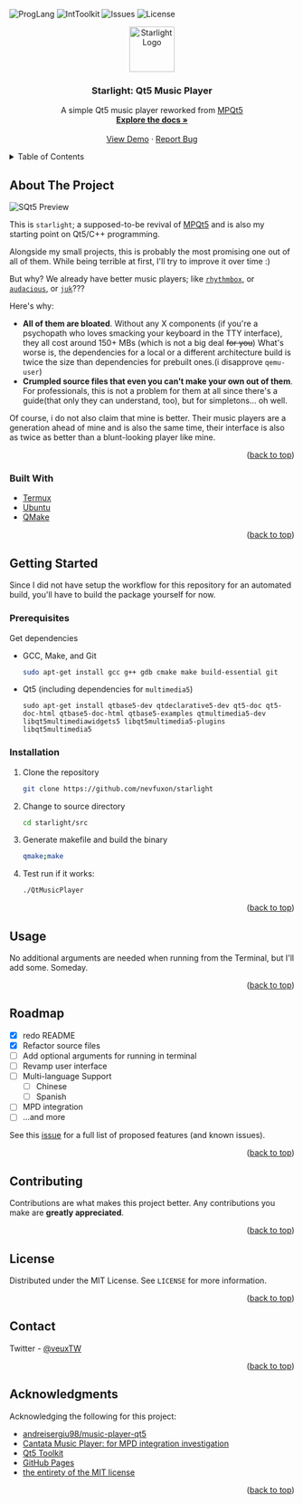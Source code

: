 <a name="readme-top"></a>
![ProgLang](https://img.shields.io/badge/Language-C%2B%2B-9cf?style=for-the-badge)
![IntToolkit](https://img.shields.io/badge/Interface-Qt5-green?style=for-the-badge)
![Issues](https://img.shields.io/github/issues/nevfuxon/starlight?color=yellow&style=for-the-badge)
![License](https://img.shields.io/github/license/nevfuxon/starlight?color=red&style=for-the-badge)
<br />
<div align="center">
  <a href="https://github.com/nevfuxon/starlight">
    <img src="https://raw.githubusercontent.com/nevfuxon/starlight/extras/resc/logo.png" alt="Starlight Logo" width="80" height="80">
  </a>

  <h3 align="center">Starlight: Qt5 Music Player</h3>

  <p align="center">
    A simple Qt5 music player reworked from <a href="https://github.com/andreisergiu98/music-player-qt5">MPQt5</a>
    <br />
    <a href="https://github.com/nevfuxon/starlight/wiki"><strong>Explore the docs »</strong></a>
    <br />
    <br />
    <a href="https://raw.githubusercontent.com/nevfuxon/starlight/extras/resc/logo.png">View Demo</a>
    ·
    <a href="https://github.com/nevfuxon/starlight/issues">Report Bug</a>
  </p>
</div>



<!-- TABLE OF CONTENTS -->
<details>
  <summary>Table of Contents</summary>
  <ol>
    <li>
      <a href="#about-the-project">About The Project</a>
      <ul>
        <li><a href="#built-with">Built With</a></li>
      </ul>
    </li>
    <li>
      <a href="#getting-started">Getting Started</a>
      <ul>
        <li><a href="#prerequisites">Prerequisites</a></li>
        <li><a href="#installation">Installation</a></li>
      </ul>
    </li>
    <li><a href="#usage">Usage</a></li>
    <li><a href="#roadmap">Roadmap</a></li>
    <li><a href="#contributing">Contributing</a></li>
    <li><a href="#license">License</a></li>
    <li><a href="#contact">Contact</a></li>
    <li><a href="#acknowledgments">Acknowledgments</a></li>
  </ol>
</details>



<!-- ABOUT THE PROJECT -->
## About The Project

![SQt5 Preview](https://raw.githubusercontent.com/nevfuxon/starlight/extras/resc/screenshot.png)

This is `starlight`; a supposed-to-be revival of [MPQt5](https://github.com/andreisergiu98/music-player-qt5) and is also my starting point on Qt5/C++ programming.

Alongside my small projects, this is probably the most promising one out of all of them. While being terrible at first, I'll try to improve it over time :)

But why? We already have better music players; like [`rhythmbox`](https://gitlab.gnome.org/GNOME/rhythmbox), or [`audacious`](https://github.com/audacious-media-player/audacious), or [`juk`](https://github.com/KDE/juk)???

Here's why:
* **All of them are __bloated__**. Without any X components (if you're a psychopath who loves smacking your keyboard in the TTY interface), they all cost around 150+ MBs (which is not a big deal ~~for you~~) What's worse is, the dependencies for a local or a different architecture build is twice the size than dependencies for prebuilt ones.(i disapprove `qemu-user`)
* **Crumpled source files that even you can't make your own out of them**. For professionals, this is not a problem for them at all since there's a guide(that only they can understand, too), but for simpletons... oh well.

Of course, i do not also claim that mine is better. Their music players are a generation ahead of mine and is also the same time, their interface is also as twice as better than a blunt-looking player like mine.


<p align="right">(<a href="#readme-top">back to top</a>)</p>



### Built With

* [Termux](https://termux.dev/en/)
* [Ubuntu](https://ubuntu.com/)
* [QMake](https://doc.qt.io/qt-6/qmake-manual.html)

<p align="right">(<a href="#readme-top">back to top</a>)</p>



<!-- GETTING STARTED -->
## Getting Started

Since I did not have setup the workflow for this repository for an automated build, you'll have to build the package yourself for now.

### Prerequisites

Get dependencies
* GCC, Make, and Git
  ```sh
  sudo apt-get install gcc g++ gdb cmake make build-essential git
  ```
* Qt5 (including dependencies for `multimedia5`)
  ```
  sudo apt-get install qtbase5-dev qtdeclarative5-dev qt5-doc qt5-doc-html qtbase5-doc-html qtbase5-examples qtmultimedia5-dev libqt5multimediawidgets5 libqt5multimedia5-plugins libqt5multimedia5
  ```

### Installation
1. Clone the repository
   ```sh
   git clone https://github.com/nevfuxon/starlight
   ```
2. Change to source directory
   ```sh
   cd starlight/src
   ```
3. Generate makefile and build the binary
   ```sh
   qmake;make
   ```
4. Test run if it works:
   ```sh
   ./QtMusicPlayer
   ```

<p align="right">(<a href="#readme-top">back to top</a>)</p>



<!-- USAGE EXAMPLES -->
## Usage

No additional arguments are needed when running from the Terminal, but I'll add some. Someday.

<p align="right">(<a href="#readme-top">back to top</a>)</p>



<!-- ROADMAP -->
## Roadmap

- [x] redo README
- [x] Refactor source files
- [ ] Add optional arguments for running in terminal
- [ ] Revamp user interface 
- [ ] Multi-language Support
    - [ ] Chinese
    - [ ] Spanish
- [ ] MPD integration
- [ ] ...and more

See this [issue](https://github.com/nevfuxon/starlight/issues/1) for a full list of proposed features (and known issues).

<p align="right">(<a href="#readme-top">back to top</a>)</p>



<!-- CONTRIBUTING -->
## Contributing

Contributions are what makes this project better. Any contributions you make are **greatly appreciated**.


<p align="right">(<a href="#readme-top">back to top</a>)</p>



<!-- LICENSE -->
## License

Distributed under the MIT License. See `LICENSE` for more information.

<p align="right">(<a href="#readme-top">back to top</a>)</p>



<!-- CONTACT -->
## Contact

Twitter - [@veuxTW](https://twitter.com/veuxTW)

<p align="right">(<a href="#readme-top">back to top</a>)</p>



<!-- ACKNOWLEDGMENTS -->
## Acknowledgments

Acknowledging the following for this project:

* [andreisergiu98/music-player-qt5](https://github.com/andreisergiu98/music-player-qt5)
* [Cantata Music Player: for MPD integration investigation](https://github.com/CDrummond/cantata)
* [Qt5 Toolkit](https://www.qt.io/)
* [GitHub Pages](https://pages.github.com)
* [the entirety of the MIT license](https://opensource.org/licenses/MIT)

<p align="right">(<a href="#readme-top">back to top</a>)</p>
